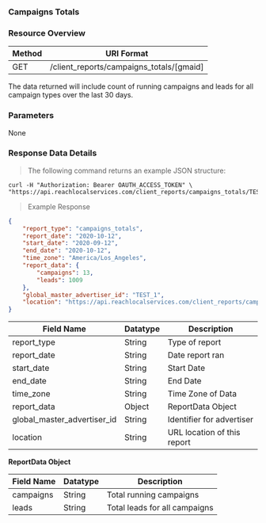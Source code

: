 ### **Campaigns Totals**
<a name="campaigns_totals"></a>

### Resource Overview&nbsp;&nbsp;

| Method | URI Format |
|---|---|
| GET | /client_reports/campaigns_totals/[gmaid] |

The data returned will include count of running campaigns and leads for all campaign types over the last 30 days.

### Parameters&nbsp;&nbsp;

None

### Response Data Details&nbsp;&nbsp;

> The following command returns an example JSON structure:

```
curl -H "Authorization: Bearer OAUTH_ACCESS_TOKEN" \
"https://api.reachlocalservices.com/client_reports/campaigns_totals/TEST_1"
```
> Example Response

```json
{
    "report_type": "campaigns_totals",
    "report_date": "2020-10-12",
    "start_date": "2020-09-12",
    "end_date": "2020-10-12",
    "time_zone": "America/Los_Angeles",
    "report_data": {
        "campaigns": 13,
        "leads": 1009
    },
    "global_master_advertiser_id": "TEST_1",
    "location": "https://api.reachlocalservices.com/client_reports/campaigns_totals/TEST_1"
}
```

| Field Name | Datatype | Description |
|---|---|---|
|report_type|String|Type of report|
|report_date|String|Date report ran|
|start_date|String|Start Date|
|end_date|String|End Date|
|time_zone|String|Time Zone of Data|
|report_data|Object|ReportData Object|
|global_master_advertiser_id|String|Identifier for advertiser|
|location|String |URL location of this report|

**ReportData Object**

| Field Name | Datatype | Description |
|---|---|---|
|campaigns|String|Total running campaigns|
|leads|String|Total leads for all campaigns|

